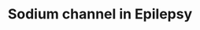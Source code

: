---
annotations: []
authors:
- Duan
citedin: ''
communities: []
description: 'This pathway illustrates the mechanistic information of sodium channel
  subtypes. The interactions exclusively focus on neuron electrical regulation. The
  information provides a roadmap for sodium channel dominanted epilepsygenesis.  '
last-edited: 2025-10-03
ndex: null
organisms:
- Homo sapiens
redirect_from:
- /index.php/Pathway:WP5598
- /instance/WP5598
- /instance/WP5598_r140676
revision: r140676
schema-jsonld:
- '@context': https://schema.org/
  '@id': https://wikipathways.github.io/pathways/WP5598.html
  '@type': Dataset
  creator:
    '@type': Organization
    name: WikiPathways
  description: 'This pathway illustrates the mechanistic information of sodium channel
    subtypes. The interactions exclusively focus on neuron electrical regulation.
    The information provides a roadmap for sodium channel dominanted epilepsygenesis.  '
  keywords:
  - -COOH
  - 2-bromopalmitate
  - 4,9-Anhydrotetrodotoxin
  - AKT1
  - BACE1
  - CALM1
  - CAMK2A
  - Ca2+
  - DNA
  - FGF12
  - FGF13
  - FGF14
  - FYN
  - GSK inhibitors
  - GSK3B
  - JAK2
  - MAPK8IP2
  - NEDD4
  - NEDD4L
  - NFASC
  - Nav1.1
  - Nav1.2
  - Nav1.3
  - Nav1.4
  - Nav1.5
  - Nav1.6
  - Nav1.7
  - Nav1.8
  - Nav1.9
  - Nax
  - PDCD10
  - PRRT2
  - PSEN1
  - PTPRN
  - RACK1
  - RNF121
  - SCN10A
  - SCN11A
  - SCN1A
  - SCN1A mRNA
  - SCN1B
  - SCN2A
  - SCN2B
  - SCN3A
  - SCN3B
  - SCN4A
  - SCN4B
  - SCN5A
  - SCN7A
  - SCN8A
  - SCN9A
  - SCNM1
  - TNF
  - Triciribine
  - WEE1
  - camrelizumab
  - cannabidiol
  - infliximab
  license: CC0
  name: Sodium channel in Epilepsy
seo: CreativeWork
title: Sodium channel in Epilepsy
wpid: WP5598
---